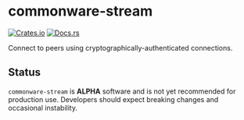 # commonware-stream

[![Crates.io](https://img.shields.io/crates/v/commonware-stream.svg)](https://crates.io/crates/commonware-stream)
[![Docs.rs](https://docs.rs/commonware-stream/badge.svg)](https://docs.rs/commonware-stream)

Connect to peers using cryptographically-authenticated connections.

## Status

`commonware-stream` is **ALPHA** software and is not yet recommended for production use. Developers should expect breaking changes and occasional instability.